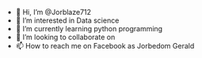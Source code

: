 - 👋 Hi, I’m @Jorblaze712
- 👀 I’m interested in Data science 
- 🌱 I’m currently learning python programming 
- 💞️ I’m looking to collaborate on 
- 📫 How to reach me on Facebook as Jorbedom Gerald 

<!---
Jorblaze712/Jorblaze712 is a ✨ special ✨ repository because its `README.md` (this file) appears on your GitHub profile.
You can click the Preview link to take a look at your changes.
--->
